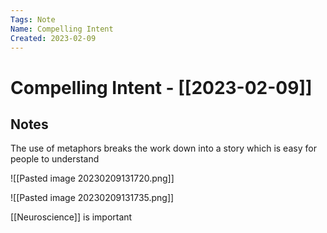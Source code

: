 ```yaml
---
Tags: Note
Name: Compelling Intent
Created: 2023-02-09
---
```

# Compelling Intent - [[2023-02-09]]
## Notes
The use of metaphors breaks the work down into a story which is easy for people to understand

![[Pasted image 20230209131720.png]]

![[Pasted image 20230209131735.png]]

[[Neuroscience]] is important
